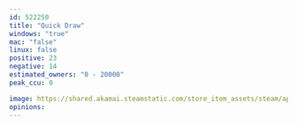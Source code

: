 ```yaml
---
id: 522250
title: "Quick Draw"
windows: "true"
mac: "false"
linux: false
positive: 23
negative: 14
estimated_owners: "0 - 20000"
peak_ccu: 0

image: https://shared.akamai.steamstatic.com/store_item_assets/steam/apps/522250/header.jpg?t=1572334635
opinions:
---
```

